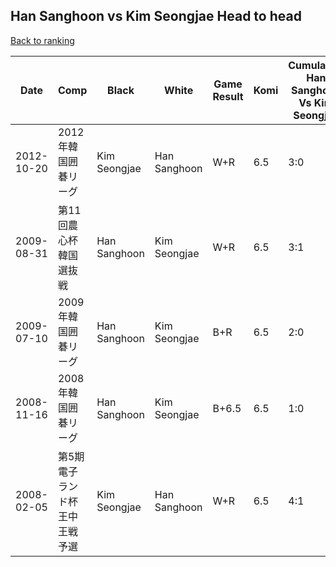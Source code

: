 ## Han Sanghoon vs Kim Seongjae Head to head

[Back to ranking](../../index.md)




| **Date** | **Comp** | **Black** | **White** | **Game Result** | **Komi** | **Cumulative Han Sanghoon Vs Kim Seongjae** | **Han Sanghoon Streak** | **Kim Seongjae Streak** | 
| --- | --- | --- | --- | --- | --- | --- | --- | --- |
| 2012-10-20 | 2012年韓国囲碁リーグ | Kim Seongjae | Han Sanghoon | W+R | 6.5 | 3:0 | 3 | 0 | 
| 2009-08-31 | 第11回農心杯韓国選抜戦 | Han Sanghoon | Kim Seongjae | W+R | 6.5 | 3:1 | 0 | 1 | 
| 2009-07-10 | 2009年韓国囲碁リーグ | Han Sanghoon | Kim Seongjae | B+R | 6.5 | 2:0 | 2 | 0 | 
| 2008-11-16 | 2008年韓国囲碁リーグ | Han Sanghoon | Kim Seongjae | B+6.5 | 6.5 | 1:0 | 1 | 0 | 
| 2008-02-05 | 第5期電子ランド杯王中王戦予選 | Kim Seongjae | Han Sanghoon | W+R | 6.5 | 4:1 | 1 | 0 |




